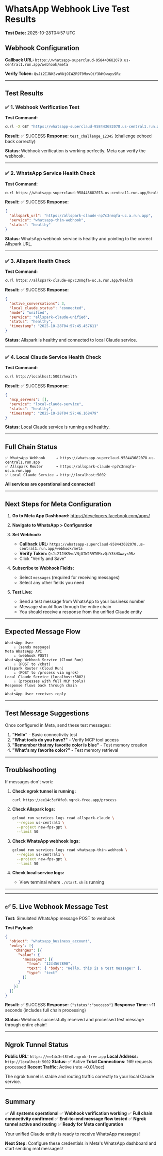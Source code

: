 # WhatsApp Webhook Live Test Results

**Test Date:** 2025-10-28T04:57 UTC

## Webhook Configuration

**Callback URL:**
`https://whatsapp-superclaud-958443682078.us-central1.run.app/webhook/meta`

**Verify Token:**
`QsJi2IJNK5vuVNjOIW2R9T0MxvQiY3kHGways9Rz`

---

## Test Results

### ✅ 1. Webhook Verification Test

**Test Command:**
```bash
curl -X GET "https://whatsapp-superclaud-958443682078.us-central1.run.app/webhook/meta?hub.mode=subscribe&hub.verify_token=QsJi2IJNK5vuVNjOIW2R9T0MxvQiY3kHGways9Rz&hub.challenge=test_challenge_12345"
```

**Result:** ✅ SUCCESS
**Response:** `test_challenge_12345` (challenge echoed back correctly)

**Status:** Webhook verification is working perfectly. Meta can verify the webhook.

---

### ✅ 2. WhatsApp Service Health Check

**Test Command:**
```bash
curl https://whatsapp-superclaud-958443682078.us-central1.run.app/health
```

**Result:** ✅ SUCCESS
**Response:**
```json
{
  "allspark_url": "https://allspark-claude-np7c3nmqfa-uc.a.run.app",
  "service": "whatsapp-thin-webhook",
  "status": "healthy"
}
```

**Status:** WhatsApp webhook service is healthy and pointing to the correct Allspark URL.

---

### ✅ 3. Allspark Health Check

**Test Command:**
```bash
curl https://allspark-claude-np7c3nmqfa-uc.a.run.app/health
```

**Result:** ✅ SUCCESS
**Response:**
```json
{
  "active_conversations": 3,
  "local_claude_status": "connected",
  "mode": "unified",
  "service": "allspark-claude-unified",
  "status": "healthy",
  "timestamp": "2025-10-28T04:57:45.457611"
}
```

**Status:** Allspark is healthy and connected to local Claude service.

---

### ✅ 4. Local Claude Service Health Check

**Test Command:**
```bash
curl http://localhost:5002/health
```

**Result:** ✅ SUCCESS
**Response:**
```json
{
  "mcp_servers": [],
  "service": "local-claude-service",
  "status": "healthy",
  "timestamp": "2025-10-28T04:57:46.168479"
}
```

**Status:** Local Claude service is running and healthy.

---

## Full Chain Status

```
✅ WhatsApp Webhook     → https://whatsapp-superclaud-958443682078.us-central1.run.app
✅ Allspark Router      → https://allspark-claude-np7c3nmqfa-uc.a.run.app
✅ Local Claude Service → http://localhost:5002
```

**All services are operational and connected!**

---

## Next Steps for Meta Configuration

1. **Go to Meta App Dashboard:**
   https://developers.facebook.com/apps/

2. **Navigate to WhatsApp > Configuration**

3. **Set Webhook:**
   - **Callback URL:** `https://whatsapp-superclaud-958443682078.us-central1.run.app/webhook/meta`
   - **Verify Token:** `QsJi2IJNK5vuVNjOIW2R9T0MxvQiY3kHGways9Rz`
   - Click "Verify and Save"

4. **Subscribe to Webhook Fields:**
   - Select `messages` (required for receiving messages)
   - Select any other fields you need

5. **Test Live:**
   - Send a test message from WhatsApp to your business number
   - Message should flow through the entire chain
   - You should receive a response from the unified Claude entity

---

## Expected Message Flow

```
WhatsApp User
    ↓ (sends message)
Meta WhatsApp API
    ↓ (webhook POST)
WhatsApp Webhook Service (Cloud Run)
    ↓ (POST to /chat)
Allspark Router (Cloud Run)
    ↓ (POST to /process via ngrok)
Local Claude Service (localhost:5002)
    ↓ (processes with full MCP tools)
Response flows back through chain
    ↓
WhatsApp User receives reply
```

---

## Test Message Suggestions

Once configured in Meta, send these test messages:

1. **"Hello"** - Basic connectivity test
2. **"What tools do you have?"** - Verify MCP tool access
3. **"Remember that my favorite color is blue"** - Test memory creation
4. **"What's my favorite color?"** - Test memory retrieval

---

## Troubleshooting

If messages don't work:

1. **Check ngrok tunnel is running:**
   ```bash
   curl https://ee14c3ef8fe0.ngrok-free.app/process
   ```

2. **Check Allspark logs:**
   ```bash
   gcloud run services logs read allspark-claude \
     --region us-central1 \
     --project new-fps-gpt \
     --limit 50
   ```

3. **Check WhatsApp webhook logs:**
   ```bash
   gcloud run services logs read whatsapp-thin-webhook \
     --region us-central1 \
     --project new-fps-gpt \
     --limit 50
   ```

4. **Check local service logs:**
   - View terminal where `./start.sh` is running

---

---

## ✅ 5. Live Webhook Message Test

**Test:** Simulated WhatsApp message POST to webhook

**Test Payload:**
```json
{
  "object": "whatsapp_business_account",
  "entry": [{
    "changes": [{
      "value": {
        "messages": [{
          "from": "1234567890",
          "text": { "body": "Hello, this is a test message!" },
          "type": "text"
        }]
      }
    }]
  }]
}
```

**Result:** ✅ SUCCESS
**Response:** `{"status":"success"}`
**Response Time:** ~11 seconds (includes full chain processing)

**Status:** Webhook successfully received and processed test message through entire chain!

---

## Ngrok Tunnel Status

**Public URL:** `https://ee14c3ef8fe0.ngrok-free.app`
**Local Address:** `http://localhost:5002`
**Status:** ✅ Active
**Total Connections:** 169 requests processed
**Recent Traffic:** Active (rate ~0.01/sec)

The ngrok tunnel is stable and routing traffic correctly to your local Claude service.

---

## Summary

✅ **All systems operational**
✅ **Webhook verification working**
✅ **Full chain connectivity confirmed**
✅ **End-to-end message flow tested**
✅ **Ngrok tunnel active and routing**
✅ **Ready for Meta configuration**

Your unified Claude entity is ready to receive WhatsApp messages!

**Next Step:** Configure these credentials in Meta's WhatsApp dashboard and start sending real messages!
